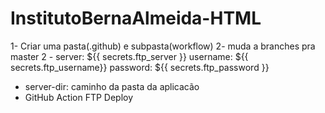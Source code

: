 # InstitutoBernaAlmeida-HTML

1- Criar uma pasta(.github) e subpasta(workflow)
2- muda a branches pra master
2 -  server: ${{ secrets.ftp_server }}
        username: ${{ secrets.ftp_username}}
        password: ${{ secrets.ftp_password }}
 
- server-dir: caminho da pasta da aplicacão
- GitHub Action
FTP Deploy